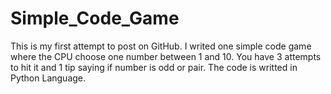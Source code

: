 # Simple_Code_Game
This is my first attempt to post on GitHub.
I writed one simple code game where the CPU choose one number between 1 and 10. 
You have 3 attempts to hit it and 1 tip saying if number is odd or pair.
The code is writted in Python Language.
